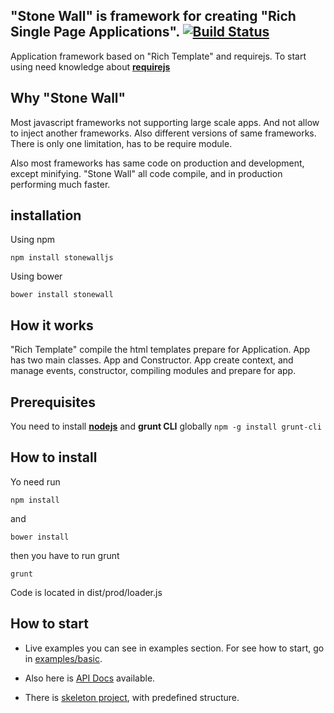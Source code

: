 ## "Stone Wall" is framework for creating "Rich Single Page Applications". [![Build Status](https://api.travis-ci.org/gunins/stonewall.svg?branch=master)](https://travis-ci.org/gunins/stonewall)

Application framework based on "Rich Template" and requirejs. To start using need knowledge about [**requirejs**](http://requirejs.org/)

## Why "Stone Wall"

Most javascript frameworks not supporting large scale apps. And not allow to inject another frameworks. Also different versions of same frameworks. There is only one limitation, has to be require module.

Also most frameworks has same code on production and development, except minifying. "Stone Wall" all code compile, and in production performing much faster.
## installation

Using npm

    npm install stonewalljs

Using bower

    bower install stonewall

## How it works

"Rich Template" compile the html templates prepare for Application. App has two main classes. App and Constructor. App create context, and manage events, constructor, compiling modules and prepare for app.

## Prerequisites

You need to install [**nodejs**](http://nodejs.org/) and **grunt CLI** globally `npm -g install grunt-cli`

## How to install

Yo need run

    npm install

and

    bower install

then you have to run grunt

    grunt

Code is located in dist/prod/loader.js

## How to start

- Live examples you can see in examples section. For see how to start, go in [examples/basic](https://github.com/gunins/stonewall/tree/master/examples/basic).

- Also here is [API Docs](https://rawgit.com/gunins/stonewall/master/dist/docs/loader.html) available.

- There is [skeleton project](https://github.com/gunins/skeleton), with predefined structure.





